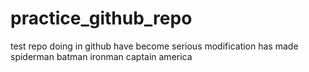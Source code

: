 # practice_github_repo
test repo
doing in github
have become serious
modification has made
spiderman
batman
ironman
captain america

